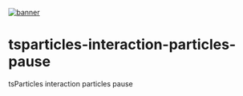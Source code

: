 [![banner](https://particles.js.org/images/banner2.png)](https://particles.js.org)

# tsparticles-interaction-particles-pause

tsParticles interaction particles pause
